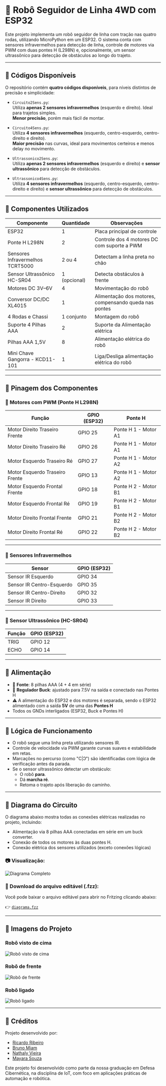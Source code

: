 # 🤖 Robô Seguidor de Linha 4WD com ESP32

Este projeto implementa um robô seguidor de linha com tração nas quatro rodas, utilizando MicroPython em um ESP32. O sistema conta com sensores infravermelhos para detecção de linha, controle de motores via PWM com duas pontes H (L298N) e, opcionalmente, um sensor ultrassônico para detecção de obstáculos ao longo do trajeto.


---

## 📂 Códigos Disponíveis

O repositório contém **quatro códigos disponíveis**, para níveis distintos de precisão e simplicidade:

- `Circuito2Sens.py`:  
  Utiliza **apenas 2 sensores infravermelhos** (esquerdo e direito). Ideal para trajetos simples.  
  **Menor precisão**, porém mais fácil de montar.

- `Circuito4Sens.py`:  
  Utiliza **4 sensores infravermelhos** (esquerdo, centro-esquerdo, centro-direito e direito).  
  **Maior precisão** nas curvas, ideal para movimentos certeiros e menos delay no movimento.

- `Ultrassonico2Sens.py`:  
  Utiliza **apenas 2 sensores infravermelhos** (esquerdo e direito) e **sensor ultrassônico** para detecção de obstáculos.   

- `Ultrassonico4Sens.py`:  
  Utiliza **4 sensores infravermelhos** (esquerdo, centro-esquerdo, centro-direito e direito) e **sensor ultrassônico** para detecção de obstáculos.  

---

## 🔧 Componentes Utilizados

| Componente                         | Quantidade   | Observações                                            |
|------------------------------------|--------------|--------------------------------------------------------|
| ESP32                              | 1            | Placa principal de controle                            |
| Ponte H L298N                      | 2            | Controle dos 4 motores DC com suporte a PWM            |
| Sensores Infravermelhos TCRT5000   | 2 ou 4       | Detectam a linha preta no chão                         |
| Sensor Ultrassônico HC-SR04        | 1 (opcional) | Detecta obstáculos à frente                            |
| Motores DC 3V–6V                   | 4            | Movimentação do robô                                   |
| Conversor DC/DC XL4015             | 1            | Alimentação dos motores, compensando queda nas pontes  |
| 4 Rodas e Chassi                   | 1 conjunto   | Montagem do robô                                       |
| Suporte 4 Pilhas AAA               | 2            | Suporte da Alimentação elétrica                        |
| Pilhas AAA 1,5V                    | 8            | Alimentação elétrica do robô                           |
| Mini Chave Gangorra - KCD11-101    | 1            | Liga/Desliga alimentação elétrica do robô              | 

---

## 🔌 Pinagem dos Componentes

### 🔧 **Motores com PWM (Ponte H L298N)**

| Função                         | GPIO (ESP32) | Ponte H              |
|--------------------------------|--------------|----------------------|
| Motor Direito Traseiro Frente  | GPIO 25      | Ponte H 1 - Motor A1 |
| Motor Direito Traseiro Ré      | GPIO 26      | Ponte H 1 - Motor A1 |
| Motor Esquerdo Traseiro Ré     | GPIO 27      | Ponte H 1 - Motor A2 |
| Motor Esquerdo Traseiro Frente | GPIO 13      | Ponte H 1 - Motor A2 |
| Motor Esquerdo Frontal Frente  | GPIO 18      | Ponte H 2 - Motor B1 |
| Motor Esquerdo Frontal Ré      | GPIO 19      | Ponte H 2 - Motor B1 |
| Motor Direito Frontal Frente   | GPIO 21      | Ponte H 2 - Motor B2 |
| Motor Direito Frontal Ré       | GPIO 22      | Ponte H 2 - Motor B2 |

---

### 👀 **Sensores Infravermelhos**

| Sensor                     | GPIO (ESP32) |
|----------------------------|--------------|
| Sensor IR Esquerdo         | GPIO 34      |
| Sensor IR Centro-Esquerdo  | GPIO 35      |
| Sensor IR Centro-Direito   | GPIO 32      |
| Sensor IR Direito          | GPIO 33      |

---

### 📡 **Sensor Ultrassônico (HC-SR04)**

| Função     | GPIO (ESP32) |
|------------|--------------|
| TRIG       | GPIO 12      |
| ECHO       | GPIO 14      |

---

## 🔋 Alimentação

- 🔌 **Fonte**: 8 pilhas AAA (4 + 4 em série)
- 🔧 **Regulador Buck**: ajustado para 7.5V na saída e conectado nas Pontes H
- ⚠️ A alimentação do ESP32 e dos motores é separada, sendo o ESP32 alimentado com a saída **5V** de uma das **Pontes H**
- Todos os GNDs interligados (ESP32, Buck e Pontes H)

---

## 🧠 Lógica de Funcionamento

- O robô segue uma linha preta utilizando sensores IR.
- Controle de velocidade via PWM garante curvas suaves e estabilidade em retas.
- Marcações no percurso (como "C|Ↄ") são identificadas com lógica de verificação antes da parada.
- Se o sensor ultrassônico detectar um obstáculo:
  - O robô **para**.
  - Dá **marcha ré**.
  - Retoma o trajeto após liberação do caminho.

---

## 🔌 Diagrama do Circuito

O diagrama abaixo mostra todas as conexões elétricas realizadas no projeto, incluindo:

- Alimentação via 8 pilhas AAA conectadas em série em um buck converter.
- Conexão de todos os motores às duas pontes H.
- Conexão elétrica dos sensores utilizados (exceto conexões lógicas)

### 📷 Visualização:

![Diagrama Completo](https://github.com/R1ckEr/Robot_4WD_Using_ESP32/blob/imagens/diagrama_completo.JPG)

### 📂 Download do arquivo editável (.fzz):

Você pode baixar o arquivo editável para abrir no Fritzing clicando abaixo:

👉 [`diagrama.fzz`](https://github.com/R1ckEr/Robot_4WD_Using_ESP32/raw/imagens/diagrama.fzz)

---

## 📸 Imagens do Projeto

### Robô visto de cima
![Robô visto de cima](https://github.com/R1ckEr/Robot_4WD_Using_ESP32/blob/imagens/Robo_cima.jpg?raw=true)

### Robô de frente
![Robô de frente](https://github.com/R1ckEr/Robot_4WD_Using_ESP32/blob/imagens/Robo_frente.jpg?raw=true)

### Robô ligado
![Robô ligado](https://github.com/R1ckEr/Robot_4WD_Using_ESP32/blob/imagens/Robo_ligado.jpg?raw=true)

---
## 👥 Créditos

Projeto desenvolvido por:

- [Ricardo Ribeiro](https://www.linkedin.com/in/rick-er/)
- [Bruno Miam](https://www.linkedin.com/in/brunomiam/)
- [Nathaly Vieira](https://www.linkedin.com/in/nathaly-r-vieira-15a554363/)
- [Mayara Souza](https://www.linkedin.com/in/mayara-cssouza/)

Este projeto foi desenvolvido como parte da nossa graduação em Defesa Cibernética, na disciplina de IoT, com foco em aplicações práticas de automação e robótica.

